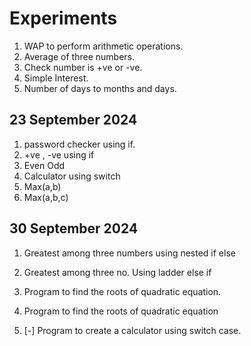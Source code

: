 # Experiments
1. WAP to perform arithmetic operations.
2. Average of three numbers.
3. Check number is +ve or -ve.
4. Simple Interest.
5. Number of days to months and days.

## 23 September 2024

1. password checker using if.
2. +ve , -ve using if
3. Even Odd
4. Calculator using switch
5. Max(a,b)
6. Max(a,b,c)


## 30 September 2024
1. Greatest among three numbers using nested if else

2. Greatest among three no. Using ladder else if

3. Program to find the roots of quadratic equation.

4. Program to find the roots of quadratic equation

5. [-] Program to create a calculator using switch case.